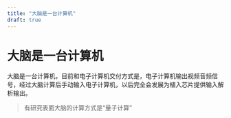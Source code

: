 ```yaml
---
title: "大脑是一台计算机"
draft: true
---
```

# 大脑是一台计算机

大脑是一台计算机，目前和电子计算机交付方式是，电子计算机输出视频音频信号，经过大脑计算后手动输入电子计算机，以后完全会发展为植入芯片提供输入解析输出。

> 有研究表面大脑的计算方式是“量子计算”
